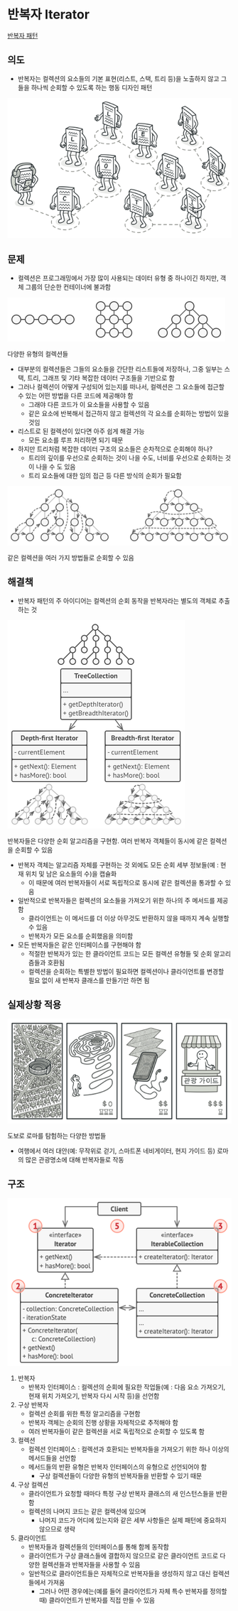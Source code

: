 # 반복자 Iterator

[반복자 패턴](https://refactoring.guru/ko/design-patterns/iterator)

## 의도

- 반복자는 컬렉션의 요소들의 기본 표현(리스트, 스택, 트리 등)을 노출하지 않고 그들을 하나씩 순회할 수 있도록 하는 행동 디자인 패턴

![Untitled](%E1%84%87%E1%85%A1%E1%86%AB%E1%84%87%E1%85%A9%E1%86%A8%E1%84%8C%E1%85%A1%20Iterator%20d1aadf386ad9486bb95331099446c240/Untitled.png)

## 문제

- 컬렉션은 프로그래밍에서 가장 많이 사용되는 데이터 유형 중 하나이긴 하지만, 객체 그룹의 단순한 컨테이너에 불과함

![다양한 유형의 컬렉션들](%E1%84%87%E1%85%A1%E1%86%AB%E1%84%87%E1%85%A9%E1%86%A8%E1%84%8C%E1%85%A1%20Iterator%20d1aadf386ad9486bb95331099446c240/Untitled%201.png)

다양한 유형의 컬렉션들

- 대부분의 컬렉션들은 그들의 요소들을 간단한 리스트들에 저장하나, 그중 일부는 스택, 트리, 그래프 및 기타 복잡한 데이터 구조들을 기반으로 함
- 그러나 컬렉션이 어떻게 구성되어 있는지를 떠나서, 컬렉션은 그 요소들에 접근할 수 있는 어떤 방법을 다른 코드에 제공해야 함
    - 그래야 다른 코드가 이 요소들을 사용할 수 있음
    - 같은 요소에 반복해서 접근하지 않고 컬렉션의 각 요소를 순회하는 방법이 있을 것임
- 리스트로 된 컬렉션이 있다면 아주 쉽게 해결 가능
    - 모든 요소를 루프 처리하면 되기 때문
- 하지만 트리처럼 복잡한 데이터 구조의 요소들은 순차적으로 순회해야 하나?
    - 트리의 깊이를 우선으로 순회하는 것이 나을 수도, 너비를 우선으로 순회하는 것이 나을 수 도 있음
    - 트리 요소들에 대한 임의 접근 등 다른 방식의 순회가 필요함

![같은 컬렉션을 여러 가지 방법들로 순회할 수 있음](%E1%84%87%E1%85%A1%E1%86%AB%E1%84%87%E1%85%A9%E1%86%A8%E1%84%8C%E1%85%A1%20Iterator%20d1aadf386ad9486bb95331099446c240/Untitled%202.png)

같은 컬렉션을 여러 가지 방법들로 순회할 수 있음

## 해결책

- 반복자 패턴의 주 아이디어는 컬렉션의 순회 동작을 반복자라는 별도의 객체로 추출하는 것

![반복자들은 다양한 순회 알고리즘을 구현함. 여러 반복자 객체들이 동시에 같은 컬렉션을 순회할 수 있음](%E1%84%87%E1%85%A1%E1%86%AB%E1%84%87%E1%85%A9%E1%86%A8%E1%84%8C%E1%85%A1%20Iterator%20d1aadf386ad9486bb95331099446c240/Untitled%203.png)

반복자들은 다양한 순회 알고리즘을 구현함. 여러 반복자 객체들이 동시에 같은 컬렉션을 순회할 수 있음

- 반복자 객체는 알고리즘 자체를 구현하는 것 외에도 모든 순회 세부 정보들(예 : 현재 위치 및 남은 요소들의 수)을 캡슐화
    - 이 때문에 여러 반복자들이 서로 독립적으로 동시에 같은 컬렉션을 통과할 수 있음
- 일반적으로 반복자들은 컬렉션의 요소들을 가져오기 위한 하나의 주 메서드를 제공함
    - 클라이언트는 이 메서드를 더 이상 아무것도 반환하지 않을 때까지 계속 실행할 수 있음
    - 반복자가 모든 요소를 순회했음을 의미함
- 모든 반복자들은 같은 인터페이스를 구현해야 함
    - 적절한 반복자가 있는 한 클라이언트 코드는 모든 컬렉션 유형들 및 순회 알고리즘들과 호환됨
    - 컬렉션을 순회하는 특별한 방법이 필요하면 컬렉션이나 클라이언트를 변경할 필요 없이 새 반복자 클래스를 만들기만 하면 됨

## 실제상황 적용

![도보로 로마를 탐험하는 다양한 방법들](%E1%84%87%E1%85%A1%E1%86%AB%E1%84%87%E1%85%A9%E1%86%A8%E1%84%8C%E1%85%A1%20Iterator%20d1aadf386ad9486bb95331099446c240/Untitled%204.png)

도보로 로마를 탐험하는 다양한 방법들

- 여행에서 여러 대안(예: 무작위로 걷기, 스마트폰 네비게이터, 현지 가이드 등) 로마의 많은 관광명소에 대해 반복자들로 작동

## 구조

![Untitled](%E1%84%87%E1%85%A1%E1%86%AB%E1%84%87%E1%85%A9%E1%86%A8%E1%84%8C%E1%85%A1%20Iterator%20d1aadf386ad9486bb95331099446c240/Untitled%205.png)

1. 반복자
    - 반복자 인터페이스 : 컬렉션의 순회에 필요한 작업들(예 : 다음 요소 가져오기, 현재 위치 가져오기, 반복자 다시 시작 등)을 선언함
2. 구상 반복자
    - 컬렉션 순회를 위한 특정 알고리즘을 구현함
    - 반복자 객체는 순회의 진행 상황을 자체적으로 추적해야 함
    - 여러 반복자들이 같은 컬렉션을 서로 독립적으로 순회할 수 있도록 함
3. 컬렉션
    - 컬렉션 인터페이스 : 컬렉션과 호환되는 반복자들을 가져오기 위한 하나 이상의 메서드들을 선언함
    - 메서드들의 반환 유형은 반복자 인터페이스의 유형으로 선언되어야 함
        - 구상 컬렉션들이 다양한 유형의 반복자들을 반환할 수 있기 때문
4. 구상 컬렉션
    - 클라이언트가 요청할 때마다 특정 구상 반복자 클래스의 새 인스턴스들을 반환함
    - 컬렉션의 나머지 코드는 같은 컬렉션에 있으며
        - 나머지 코드가 어디에 있는지와 같은 세부 사항들은 실제 패턴에 중요하지 않으므로 생략
5. 클라이언트
    - 반복자들과 컬렉션들의 인터페이스를 통해 함께 동작함
    - 클라이언트가 구상 클래스들에 결합하지 않으므로 같은 클라이언트 코드로 다양한 컬렉션들과 반복자들을 사용할 수 있음
    - 일반적으로 클라이언트들은 자체적으로 반복자들을 생성하지 않고 대신 컬렉션들에서 가져옴
        - 그러나 어떤 경우에는(예를 들어 클라이언트가 자체 특수 반복자를 정의할 때) 클라이언트가 반복자를 직접 만들 수 있음